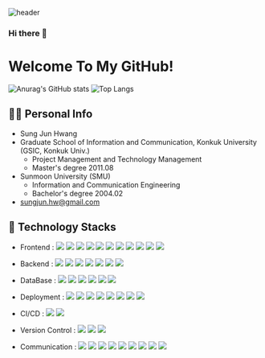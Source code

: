 ![header](https://capsule-render.vercel.app/api?type=Slice&color=auto&height=200&section=header&text=Sung%20jun%20Hwang&fontSize=90&&animation=twinkling)

### Hi there 👋

# Welcome To My GitHub!

![Anurag's GitHub stats](https://github-readme-stats-sand-six-91.vercel.app/api?username=sungjun001&show_icons=true&count_private=true&line_height=24&theme=dracula&hide=stars)
![Top Langs](https://github-readme-stats-sand-six-91.vercel.app/api/top-langs/?username=sungjun001&layout=compact&theme=dracula)

## 🙋‍♂️ Personal Info
- Sung Jun Hwang
- Graduate School of Information and Communication, Konkuk University (GSIC, Konkuk Univ.)
    - Project Management and Technology Management 
    - Master's degree 2011.08
- Sunmoon University (SMU) 
    - Information and Communication Engineering
    - Bachelor's degree 2004.02
- sungjun.hw@gmail.com

## 🔨 Technology Stacks
- Frontend : <span><img src="https://img.shields.io/badge/HTML-e34f26?style=flat&logo=html5&logoColor=white"/></span>
<span><img src="https://img.shields.io/badge/CSS-1572b6?style=flat&logo=css3&logoColor=white"/></span>
<span><img src="https://img.shields.io/badge/JavaScript-dbab09?style=flat&logo=javascript&logoColor=white"/></span>
<span><img src="https://img.shields.io/badge/TypeScript-3178C6?style=flat&logo=typescript&logoColor=white"/></span>
<span><img src="https://img.shields.io/badge/React-61dafb?style=flat&logo=react&logoColor=white"/></span>
<span><img src="https://img.shields.io/badge/jQuery-0769ad?style=flat&logo=jquery&logoColor=white"/></span>
<span><img src="https://img.shields.io/badge/Next.js-000000?style=flat&logo=next.js&logoColor=white"/></span>
<span><img src="https://img.shields.io/badge/Svelte-ff3e00?style=flat&logo=svelte&logoColor=white"/></span>
<span><img src="https://img.shields.io/badge/Bootstrap-7952B3?style=flat&logo=bootstrap&logoColor=white"/></span>
<span><img src="https://img.shields.io/badge/Tailwind CSS-06B6D4?style=flat&logo=tailwind-css&logoColor=white"/></span>
<span><img src="https://img.shields.io/badge/Pico Css-1572b6?style=flat&logo=css3&logoColor=white"/></span>
- Backend : 
<span><img src="https://img.shields.io/badge/Spring Boot-6DB33F?style=flat&logo=spring-boot&logoColor=white"/></span>
<span><img src="https://img.shields.io/badge/Spring Cloud-336791?style=flat&logo=spring-cloud&logoColor=white"/></span>
<span><img src="https://img.shields.io/badge/Spring Batch-FFCA28?style=flat&logo=spring-batch&logoColor=white"/></span>
<span><img src="https://img.shields.io/badge/Python-3776AB?style=flat&logo=python&logoColor=white"/></span>
<span><img src="https://img.shields.io/badge/Django-092e20?style=flat&logo=django&logoColor=white"/></span>
<span><img src="https://img.shields.io/badge/PostgreSQL-336791?style=flat&logo=postgresql&logoColor=white"/></span>
<span><img src="https://img.shields.io/badge/Firebase-FFCA28?style=flat&logo=heroku&logoColor=white"/></span><br/>

- DataBase : 
<span><img src="https://img.shields.io/badge/Oracle-F80000?style=flat&logo=oracle&logoColor=white"/></span>
<span><img src="https://img.shields.io/badge/Mysql-4479A1?style=flat&logo=mysql&logoColor=white"/></span>
<span><img src="https://img.shields.io/badge/PostgreSql-336791?style=flat&logo=postgresql&logoColor=white"/></span>
<span><img src="https://img.shields.io/badge/MariaDB-003545?style=flat&logo=mariadb&logoColor=white"/></span>
<span><img src="https://img.shields.io/badge/MongoDB-47A248?style=flat&logo=mongodb&logoColor=white"/></span>
<span><img src="https://img.shields.io/badge/Redis-DC382D?style=flat&logo=redis&logoColor=white"/></span><br/>

- Deployment : <span><img src="https://img.shields.io/badge/AWS-232f3e?style=flat&logo=amazon-aws&logoColor=white"/></span>
<span><img src="https://img.shields.io/badge/Azure-0089D6?style=flat&logo=microsoft-azure&logoColor=white"/></span>
<span><img src="https://img.shields.io/badge/Naver Cloud-03C75A?style=flat&logo=naver&logoColor=white"/></span>
<span><img src="https://img.shields.io/badge/Kubernetes-326ce5?style=flat&logo=kubernetes&logoColor=white"/></span>
<span><img src="https://img.shields.io/badge/Helm-277A9F?style=flat&logo=helm&logoColor=white"/></span>
<span><img src="https://img.shields.io/badge/Docker-2496ED?style=flat&logo=docker&logoColor=white"/></span>
<span><img src="https://img.shields.io/badge/Heroku-430098?style=flat&logo=heroku&logoColor=white"/></span>
<span><img src="https://img.shields.io/badge/Firebase-FFCA28?style=flat&logo=heroku&logoColor=white"/></span><br/>
- CI/CD : <span><img src="https://img.shields.io/badge/Jenkins-D24939?style=flat&logo=jenkins&logoColor=white"/></span>
<span><img src="https://img.shields.io/badge/AWS CodePipeline-232f3e?style=flat&logo=amazon-aws&logoColor=white"/></span><br/>
- Version Control : <span><img src="https://img.shields.io/badge/Git-f05032?style=flat&logo=git&logoColor=white"/></span>
<span><img src="https://img.shields.io/badge/GitHub-181717?style=flat&logo=github&logoColor=white"/></span>
<span><img src="https://img.shields.io/badge/Bitbucket-0052cc?style=flat&logo=bitbucket&logoColor=white"/></span><br/>
- Communication : <span><img src="https://img.shields.io/badge/Jira-0052cc?style=flat&logo=jira&logoColor=white"/></span>
<span><img src="https://img.shields.io/badge/Confluence-0052cc?style=flat&logo=confluence&logoColor=white"/></span>
<span><img src="https://img.shields.io/badge/Zeplin-ffbe22?style=flat"/></span>
<span><img src="https://img.shields.io/badge/Figma-f24e1e?style=flat&logo=figma&logoColor=white"/></span>
<span><img src="https://img.shields.io/badge/Slack-4A154B?style=flat&logo=slack&logoColor=white"/></span>
<span><img src="https://img.shields.io/badge/Notion-000000?style=flat&logo=notion&logoColor=white"/></span>
<span><img src="https://img.shields.io/badge/Google-4285F4?style=flat&logo=google&logoColor=white"/></span>
<span><img src="https://img.shields.io/badge/Zoom-2D8CFF?style=flat&logo=zoom&logoColor=white"/></span>
<span><img src="https://img.shields.io/badge/Microsoft Teams-6264A7?style=flat&logo=microsoft-teams&logoColor=white"/></span>



